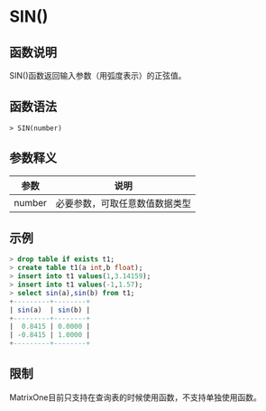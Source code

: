# **SIN()**

## **函数说明**

SIN()函数返回输入参数（用弧度表示）的正弦值。


## **函数语法**

```
> SIN(number)
```
## **参数释义**
|  参数   | 说明  |
|  ----  | ----  |
| number | 必要参数，可取任意数值数据类型 |

## **示例**

```sql
> drop table if exists t1;
> create table t1(a int,b float);
> insert into t1 values(1,3.14159);
> insert into t1 values(-1,1.57);
> select sin(a),sin(b) from t1;
+---------+--------+
| sin(a)  | sin(b) |
+---------+--------+
|  0.8415 | 0.0000 |
| -0.8415 | 1.0000 |
+---------+--------+
```

## **限制**
MatrixOne目前只支持在查询表的时候使用函数，不支持单独使用函数。